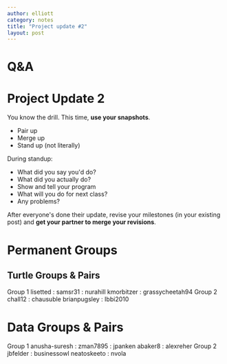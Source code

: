 ```yaml
---
author: elliott
category: notes
title: "Project update #2"
layout: post
---
```


# Q&A


# Project Update 2

You know the drill.  This time, **use your snapshots**.

* Pair up
* Merge up
* Stand up (not literally)

During standup:

* What did you say you'd do?
* What did you actually do?
* Show and tell your program
* What will you do for next class?
* Any problems?

After everyone's done their update, revise your milestones (in your existing post) and **get your partner to merge your revisions**.

# Permanent Groups

## Turtle Groups & Pairs

Group 1
lisetted : samsr31 : nurahill
kmorbitzer : grassycheetah94
Group 2
chall12 : chausuble
brianpugsley : Ibbi2010

# Data Groups & Pairs
Group 1
anusha-suresh : zman7895 : jpanken
abaker8 : alexreher
Group 2
jbfelder : businessowl
neatoskeeto : nvola
